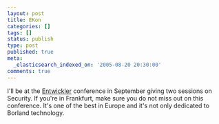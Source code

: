 ```yaml
---
layout: post
title: EKon
categories: []
tags: []
status: publish
type: post
published: true
meta:
  _elasticsearch_indexed_on: '2005-08-20 20:30:00'
comments: true
---
```

<p>I&#039;ll be at the <a href="http://www.entwicklerkonferenz.de/">Entwickler</a>
conference in September giving two sessions on Security. If you&#039;re in Frankfurt, make sure you
do not miss out on this conference. It&#039;s one of the best in Europe and it&#039;s not only dedicated to Borland technology. </p>

